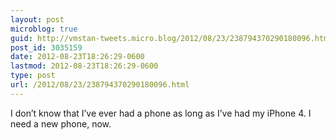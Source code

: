 ```yaml
---
layout: post
microblog: true
guid: http://vmstan-tweets.micro.blog/2012/08/23/238794370290180096.html
post_id: 3035159
date: 2012-08-23T18:26:29-0600
lastmod: 2012-08-23T18:26:29-0600
type: post
url: /2012/08/23/238794370290180096.html
---
```

I don’t know that I’ve ever had a phone as long as I’ve had my iPhone 4. I need a new phone, now.
